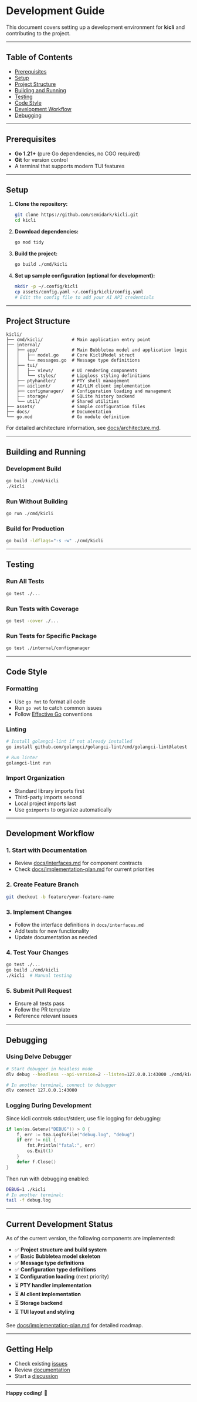 # Development Guide

This document covers setting up a development environment for **kicli** and contributing to the project.

---

## Table of Contents

- [Prerequisites](#prerequisites)
- [Setup](#setup)
- [Project Structure](#project-structure)
- [Building and Running](#building-and-running)
- [Testing](#testing)
- [Code Style](#code-style)
- [Development Workflow](#development-workflow)
- [Debugging](#debugging)

---

## Prerequisites

- **Go 1.21+** (pure Go dependencies, no CGO required)
- **Git** for version control
- A terminal that supports modern TUI features

---

## Setup

1. **Clone the repository:**
   ```bash
   git clone https://github.com/semidark/kicli.git
   cd kicli
   ```

2. **Download dependencies:**
   ```bash
   go mod tidy
   ```

3. **Build the project:**
   ```bash
   go build ./cmd/kicli
   ```

4. **Set up sample configuration (optional for development):**
   ```bash
   mkdir -p ~/.config/kicli
   cp assets/config.yaml ~/.config/kicli/config.yaml
   # Edit the config file to add your AI API credentials
   ```

---

## Project Structure

```
kicli/
├── cmd/kicli/           # Main application entry point
├── internal/
│   ├── app/             # Main Bubbletea model and application logic
│   │   ├── model.go     # Core KicliModel struct
│   │   └── messages.go  # Message type definitions
│   ├── tui/
│   │   ├── views/       # UI rendering components
│   │   └── styles/      # Lipgloss styling definitions
│   ├── ptyhandler/      # PTY shell management
│   ├── aiclient/        # AI/LLM client implementation
│   ├── configmanager/   # Configuration loading and management
│   ├── storage/         # SQLite history backend
│   └── util/            # Shared utilities
├── assets/              # Sample configuration files
├── docs/                # Documentation
└── go.mod               # Go module definition
```

For detailed architecture information, see [docs/architecture.md](architecture.md).

---

## Building and Running

### Development Build
```bash
go build ./cmd/kicli
./kicli
```

### Run Without Building
```bash
go run ./cmd/kicli
```

### Build for Production
```bash
go build -ldflags="-s -w" ./cmd/kicli
```

---

## Testing

### Run All Tests
```bash
go test ./...
```

### Run Tests with Coverage
```bash
go test -cover ./...
```

### Run Tests for Specific Package
```bash
go test ./internal/configmanager
```

---

## Code Style

### Formatting
- Use `go fmt` to format all code
- Run `go vet` to catch common issues
- Follow [Effective Go](https://go.dev/doc/effective_go) conventions

### Linting
```bash
# Install golangci-lint if not already installed
go install github.com/golangci/golangci-lint/cmd/golangci-lint@latest

# Run linter
golangci-lint run
```

### Import Organization
- Standard library imports first
- Third-party imports second  
- Local project imports last
- Use `goimports` to organize automatically

---

## Development Workflow

### 1. **Start with Documentation**
- Review [docs/interfaces.md](interfaces.md) for component contracts
- Check [docs/implementation-plan.md](implementation-plan.md) for current priorities

### 2. **Create Feature Branch**
```bash
git checkout -b feature/your-feature-name
```

### 3. **Implement Changes**
- Follow the interface definitions in `docs/interfaces.md`
- Add tests for new functionality
- Update documentation as needed

### 4. **Test Your Changes**
```bash
go test ./...
go build ./cmd/kicli
./kicli  # Manual testing
```

### 5. **Submit Pull Request**
- Ensure all tests pass
- Follow the PR template
- Reference relevant issues

---

## Debugging

### Using Delve Debugger
```bash
# Start debugger in headless mode
dlv debug --headless --api-version=2 --listen=127.0.0.1:43000 ./cmd/kicli

# In another terminal, connect to debugger
dlv connect 127.0.0.1:43000
```

### Logging During Development
Since kicli controls stdout/stderr, use file logging for debugging:

```go
if len(os.Getenv("DEBUG")) > 0 {
    f, err := tea.LogToFile("debug.log", "debug")
    if err != nil {
        fmt.Println("fatal:", err)
        os.Exit(1)
    }
    defer f.Close()
}
```

Then run with debugging enabled:
```bash
DEBUG=1 ./kicli
# In another terminal:
tail -f debug.log
```

---

## Current Development Status

As of the current version, the following components are implemented:

- ✅ **Project structure and build system**
- ✅ **Basic Bubbletea model skeleton**
- ✅ **Message type definitions**
- ✅ **Configuration type definitions**
- ⏳ **Configuration loading** (next priority)
- ⏳ **PTY handler implementation**
- ⏳ **AI client implementation**
- ⏳ **Storage backend**
- ⏳ **TUI layout and styling**

See [docs/implementation-plan.md](implementation-plan.md) for detailed roadmap.

---

## Getting Help

- Check existing [issues](https://github.com/semidark/kicli/issues)
- Review [documentation](../README.md)
- Start a [discussion](https://github.com/semidark/kicli/discussions)

---

**Happy coding!** 🚀 